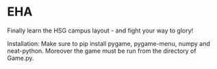 # EHA
Finally learn the HSG campus layout - and fight your way to glory!




Installation:
Make sure to pip install pygame, pygame-menu, numpy and neat-python. 
Moreover the game must be run from the directory of Game.py.
